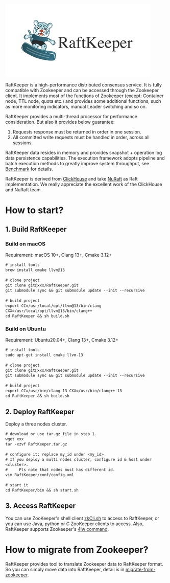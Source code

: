 ![logo.png](logo.png)

RaftKeeper is a high-performance distributed consensus service. 
It is fully compatible with Zookeeper and can be accessed through the Zookeeper 
client. It implements most of the functions of Zookeeper (except: Container node, 
TTL node, quota etc.) and provides some additional functions, such as more 
monitoring indicators, manual Leader switching and so on. 

RaftKeeper provides a multi-thread processor for performance consideration. 
But also it provides below guarantee:
1. Requests response must be returned in order in one session.
2. All committed write requests must be handled in order, across all sessions.

RaftKeeper data resides in memory and provides snapshot + operation log data 
persistence capabilities. The execution framework adopts pipeline and batch 
execution methods to greatly improve system throughput, see [Benchmark](benchmark%2FBenchmark.md) for details.

RaftKeeper is derived from [ClickHouse](https://github.com/ClickHouse/ClickHouse) 
and take [NuRaft](https://github.com/eBay/NuRaft) as Raft implementation. 
We really appreciate the excellent work of the ClickHouse and NuRaft team.


# How to start?

## 1. Build RaftKeeper

### Build on macOS

Requirement: macOS 10+, Clang 13+, Cmake 3.12+

```
# install tools
brew install cmake llvm@13
 
# clone project
git clone git@xxx/RaftKeeper.git
git submodule sync && git submodule update --init --recursive
 
# build project
export CC=/usr/local/opt/llvm@13/bin/clang CXX=/usr/local/opt/llvm@13/bin/clang++
cd RaftKeeper && sh build.sh
```

### Build on Ubuntu

Requirement: Ubuntu20.04+, Clang 13+, Cmake 3.12+
```
# install tools
sudo apt-get install cmake llvm-13
 
# clone project
git clone git@xxx/RaftKeeper.git
git submodule sync && git submodule update --init --recursive
 
# build project
export CC=/usr/bin/clang-13 CXX=/usr/bin/clang++-13
cd RaftKeeper && sh build.sh
```

## 2. Deploy RaftKeeper

Deploy a three nodes cluster.
```
# download or use tar.gz file in step 1.
wget xxx 
tar -xzvf RaftKeeper.tar.gz
 
# configure it: replace my_id under <my_id> 
# If you deploy a multi nodes cluster, configure id & host under <cluster>. 
#     Pls note that nodes must has different id.
vim RaftKeeper/conf/config.xml
 
# start it
cd RaftKeeper/bin && sh start.sh
```


## 3. Access RaftKeeper

You can use ZooKeeper's shell client [zkCli.sh](https://zookeeper.apache.org/doc/r3.6.0/zookeeperCLI.html) 
to access to RaftKeeper, or you can use Java, python or C ZooKeeper clients to access. 
Also, RaftKeeper supports Zookeeper's [4lw command](https://zookeeper.apache.org/doc/r3.6.0/zookeeperAdmin.html#sc_zkCommands).

# How to migrate from Zookeeper?

RaftKeeper provides tool to translate Zookeeper data to RaftKeeper format. So you can 
simply move data into RaftKeeper, detail is in [migrate-from-zookeeper](docs%2Fmigrate-from-zookeeper.md).
